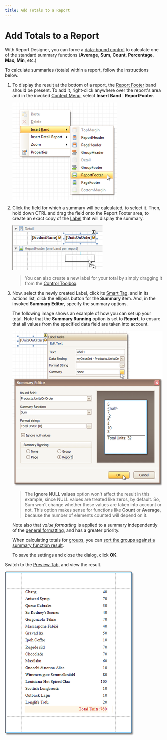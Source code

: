 ```yaml
---
title: Add Totals to a Report
---
```

# Add Totals to a Report
With Report Designer, you can force a [data-bound control](../../../../../interface-elements-for-desktop/articles/report-designer/report-designer-for-winforms/report-editing-basics/displaying-values-from-a-database-(binding-report-elements-to-data).md) to calculate one of the standard summary functions (**Average**, **Sum**, **Count**, **Percentage**, **Max**, **Min**, etc.)

To calculate summaries (totals) within a report, follow the instructions below.
1. To display the result at the bottom of a report, the [Report Footer](../../../../../interface-elements-for-desktop/articles/report-designer/report-designer-for-winforms/report-designer-reference/report-bands/report-header-and-footer.md) band should be present. To add it, right-click anywhere over the report's area and in the invoked [Context Menu](../../../../../interface-elements-for-desktop/articles/report-designer/report-designer-for-winforms/report-designer-reference/report-designer-ui/context-menu.md), select **Insert Band** | **ReportFooter**.
	
	![RD_HowTo_CalculateSummary_0](../../../../images/Img8459.png)
2. Click the field for which a summary will be calculated, to select it. Then, hold down CTRL and drag the field onto the Report Footer area, to create an exact copy of the [Label](../../../../../interface-elements-for-desktop/articles/report-designer/report-designer-for-winforms/create-reports/report-types/label-report.md) that will display the summary.
	
	![RD_HowTo_CalculateSummary_2](../../../../images/Img8461.png)
	
	> You can also create a new label for your total by simply dragging it from the [Control Toolbox](../../../../../interface-elements-for-desktop/articles/report-designer/report-designer-for-winforms/report-designer-reference/report-designer-ui/control-toolbox.md).
3. Now, select the newly created Label, click its [Smart Tag](../../../../../interface-elements-for-desktop/articles/report-designer/report-designer-for-winforms/report-designer-reference/report-designer-ui/smart-tag.md), and in its actions list, click the ellipsis button for the **Summary** item. And, in the invoked **Summary Editor**, specify the summary options.
	
	The following image shows an example of how you can set up your total. Note that the **Summary Running** option is set to **Report**, to ensure that all values from the specified data field are taken into account.
	
	![RD_HowTo_CalculateSummary_3](../../../../images/Img8462.png)
	
	> The **Ignore NULL values** option won't affect the result in this example, since NULL values are treated like zeros, by default. So, Sum won't change whether these values are taken into account or not. This option makes sense for functions like **Count** or **Average**, because the number of elements counted will depend on it.
	
	Note also that _value formatting_ is applied to a summary independently of the [general formatting](../../../../../interface-elements-for-desktop/articles/report-designer/report-designer-for-winforms/report-editing-basics/change-value-formatting-of-report-elements.md), and has a greater priority.
	
	When calculating totals for [groups](../../../../../interface-elements-for-desktop/articles/report-designer/report-designer-for-winforms/report-editing-basics/change-or-apply-data-grouping-to-a-report.md), you can [sort the groups against a summary function result](../../../../../interface-elements-for-desktop/articles/report-designer/report-designer-for-winforms/create-reports/miscellaneous/sort-groups-by-a-summary-function-result.md).
	
	To save the settings and close the dialog, click **OK**.

Switch to the [Preview Tab](../../../../../interface-elements-for-desktop/articles/report-designer/report-designer-for-winforms/report-designer-reference/report-designer-ui/preview-tab.md), and view the result.

![RD_HowTo_CalculateSummary_4](../../../../images/Img8463.png)